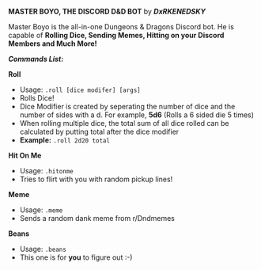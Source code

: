 **MASTER BOYO, THE DISCORD D&D BOT** by ***DxRKENEDSKY***

Master Boyo is the all-in-one Dungeons & Dragons Discord bot. He is capable of **Rolling Dice, Sending Memes, Hitting on your Discord 
Members and Much More!**

***Commands List:***

**Roll**
 * Usage: ```.roll [dice modifer] [args]```
 * Rolls Dice!
 * Dice Modifier is created by seperating the number of dice and the number of sides with a d. For example, **5d6** (Rolls a 6 sided die 5 times)
 * When rolling multiple dice, the total sum of all dice rolled can be calculated by putting total after the dice modifier
 * **Example:** ```.roll 2d20 total```
 
**Hit On Me**
 * Usage: ```.hitonme```
 * Tries to flirt with you with random pickup lines!
 
**Meme**
 * Usage: ```.meme```
 * Sends a random dank meme from r/Dndmemes
 
**Beans**
 * Usage: ```.beans```
 * This one is for **you** to figure out :-)
